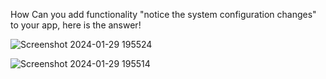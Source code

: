 How Can you add functionality  "notice the system configuration changes" to your app, here is the answer!






![Screenshot 2024-01-29 195524](https://github.com/gacmalony/Broadcast/assets/154236584/4f9cc809-4756-441a-be40-248d2b563305)





![Screenshot 2024-01-29 195514](https://github.com/gacmalony/Broadcast/assets/154236584/1b5ffda4-4360-4cc8-ba48-0177c987ffc3)
